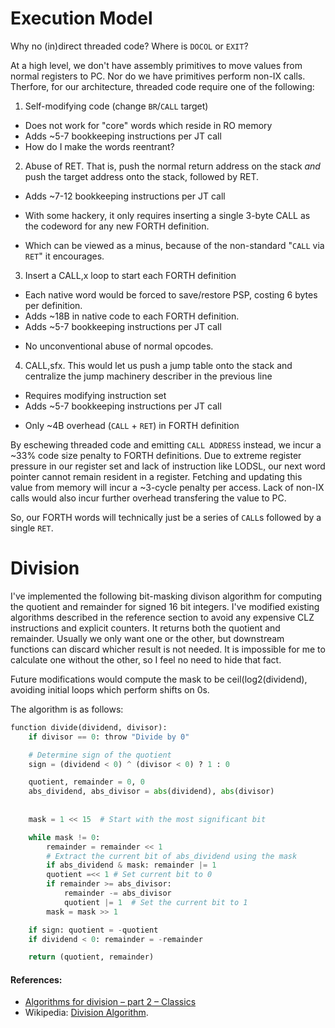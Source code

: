 # Execution Model
Why no (in)direct threaded code? Where is `DOCOL` or `EXIT`?

At a high level, we don't have assembly primitives to move values from normal registers to PC.
Nor do we have primitives perform non-IX calls.
Therfore, for our architecture, threaded code require one of the following:
1. Self-modifying code (change `BR`/`CALL` target)
  - Does not work for "core" words which reside in RO memory
  - Adds ~5-7 bookkeeping instructions per JT call
  - How do I make the words reentrant?
2. Abuse of RET. That is, push the normal return address on the stack *and* push the target address onto the stack, followed by RET.
  - Adds ~7-12 bookkeeping instructions per JT call
  + With some hackery, it only requires inserting a single 3-byte CALL as the codeword for any new FORTH definition.
  - Which can be viewed as a minus, because of the non-standard "`CALL` via `RET`" it encourages.
3. Insert a CALL,x loop to start each FORTH definition
  - Each native word would be forced to save/restore PSP, costing 6 bytes per definition.
  - Adds ~18B in native code to each FORTH definition.
  - Adds ~5-7 bookkeeping instructions per JT call
  + No unconventional abuse of normal opcodes.
4. CALL,sfx. This would let us push a jump table onto the stack and centralize the jump machinery describer in the previous line
  - Requires modifying instruction set
  - Adds ~5-7 bookkeeping instructions per JT call
  + Only ~4B overhead (`CALL` + `RET`) in FORTH definition

By eschewing threaded code and emitting `CALL ADDRESS` instead, we incur a ~33% code size penalty to FORTH definitions.
Due to extreme register pressure in our register set and lack of instruction like LODSL, our next word pointer cannot remain resident in a register.
Fetching and updating this value from memory will incur a ~3-cycle penalty per access.
Lack of non-IX calls would also incur further overhead transfering the value to PC.

So, our FORTH words will technically just be a series of `CALL`s followed by a single `RET`.

# Division

I've implemented the following bit-masking divison algorithm for computing the quotient and remainder for signed 16 bit integers.
I've modified existing algorithms described in the reference section to avoid any expensive CLZ instructions and explicit counters.
It returns both the quotient and remainder.
Usually we only want one or the other, but downstream functions can discard whicher result is not needed.
It is impossible for me to calculate one without the other, so I feel no need to hide that fact.

Future modifications would compute the mask to be ceil(log2(dividend), avoiding initial loops which perform shifts on 0s.

The algorithm is as follows:

```python
function divide(dividend, divisor):
    if divisor == 0: throw "Divide by 0"

    # Determine sign of the quotient
    sign = (dividend < 0) ^ (divisor < 0) ? 1 : 0

    quotient, remainder = 0, 0
    abs_dividend, abs_divisor = abs(dividend), abs(divisor)
    
    
    mask = 1 << 15  # Start with the most significant bit

    while mask != 0:
        remainder = remainder << 1
        # Extract the current bit of abs_dividend using the mask
        if abs_dividend & mask: remainder |= 1
        quotient =<< 1 # Set current bit to 0
        if remainder >= abs_divisor:
            remainder -= abs_divisor
            quotient |= 1  # Set the current bit to 1
        mask = mask >> 1

    if sign: quotient = -quotient
    if dividend < 0: remainder = -remainder

    return (quotient, remainder)
```

#### References:
- [Algorithms for division – part 2 – Classics](https://blog.segger.com/algorithms-for-division-part-2-classics)
- Wikipedia: [Division Algorithm](https://en.wikipedia.org/wiki/Division_algorithm).
